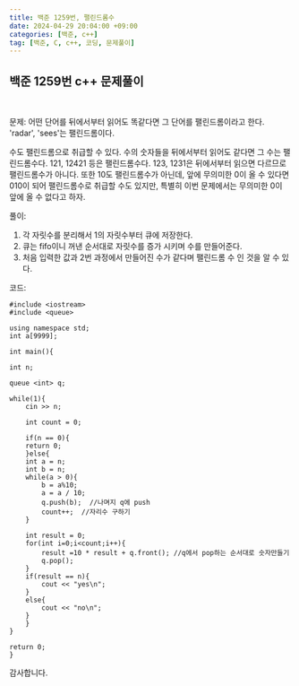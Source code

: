```yaml
---
title: 백준 1259번, 팰린드롬수
date: 2024-04-29 20:04:00 +09:00
categories: [백준, c++]
tag: [백준, C, c++, 코딩, 문제풀이]
---
```


## 백준 1259번 c++ 문제풀이
<br>

문제:
어떤 단어를 뒤에서부터 읽어도 똑같다면 그 단어를 팰린드롬이라고 한다. 'radar', 'sees'는 팰린드롬이다.<br>

수도 팰린드롬으로 취급할 수 있다. 수의 숫자들을 뒤에서부터 읽어도 같다면 그 수는 팰린드롬수다. 121, 12421 등은 팰린드롬수다. 123, 1231은 뒤에서부터 읽으면 다르므로 팰린드롬수가 아니다. 또한 10도 팰린드롬수가 아닌데, 앞에 무의미한 0이 올 수 있다면 010이 되어 팰린드롬수로 취급할 수도 있지만, 특별히 이번 문제에서는 무의미한 0이 앞에 올 수 없다고 하자.

풀이:

1. 각 자릿수를 분리해서 1의 자릿수부터 큐에 저장한다.
2. 큐는 fifo이니 꺼낸 순서대로 자릿수를 증가 시키며 수를 만들어준다.
3. 처음 입력한 값과 2번 과정에서 만들어진 수가 같다며 팰린드롬 수 인 것을 알 수 있다.
   
코드:

    #include <iostream>
    #include <queue>

    using namespace std;
    int a[9999];

    int main(){

    int n;
    
    queue <int> q;

    while(1){
        cin >> n;

        int count = 0;

        if(n == 0){
        return 0;
        }else{
        int a = n;
        int b = n;
        while(a > 0){
            b = a%10;
            a = a / 10; 
            q.push(b);  //나며지 q에 push
            count++;  //자리수 구하기
        }
        
        int result = 0;
        for(int i=0;i<count;i++){
            result =10 * result + q.front(); //q에서 pop하는 순서대로 숫자만들기
            q.pop();
        }
        if(result == n){
            cout << "yes\n";
        }
        else{
            cout << "no\n";
        }
        }
    }

    return 0;
    }

감사합니다.